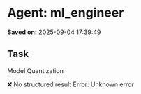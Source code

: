 # Agent: ml_engineer
**Saved on:** 2025-09-04 17:39:49

## Task
Model Quantization

❌ No structured result
Error: Unknown error

